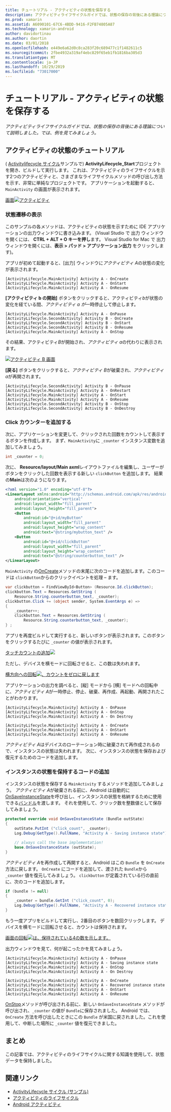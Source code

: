 ```yaml
---
title: チュートリアル - アクティビティの状態を保存する
description: アクティビティライフサイクルガイドでは、状態の保存の背後にある理論について説明しました。では、例を見てみましょう。
ms.prod: xamarin
ms.assetid: A6090101-67C6-4BDD-9416-F2FB74805A87
ms.technology: xamarin-android
author: davidortinau
ms.author: daortin
ms.date: 03/01/2018
ms.openlocfilehash: e449e6a62d0c8ca283f20c689477c1f1482611c5
ms.sourcegitcommit: 2fbe4932a319af4ebc829f65eb1fb1816ba305d3
ms.translationtype: MT
ms.contentlocale: ja-JP
ms.lasthandoff: 10/29/2019
ms.locfileid: "73017000"
---
```

# <a name="walkthrough---saving-the-activity-state"></a>チュートリアル - アクティビティの状態を保存する

_アクティビティライフサイクルガイドでは、状態の保存の背後にある理論について説明しました。では、例を見てみましょう。_

## <a name="activity-state-walkthrough"></a>アクティビティの状態のチュートリアル

( [Activitylifecycle サイクル](https://docs.microsoft.com/samples/xamarin/monodroid-samples/activitylifecycle)サンプルで) **ActivityLifecycle_Start**プロジェクトを開き、ビルドして実行します。 これは、アクティビティのライフサイクルを示す2つのアクティビティと、さまざまなライフサイクルメソッドの呼び出し方法を示す、非常に単純なプロジェクトです。 アプリケーションを起動すると、`MainActivity` の画面が表示されます。

[画面![アクティビティ](saving-state-images/01-activity-a-sml.png)](saving-state-images/01-activity-a.png#lightbox)

### <a name="viewing-state-transitions"></a>状態遷移の表示

このサンプルの各メソッドは、アクティビティの状態を示すために IDE アプリケーションの出力ウィンドウに書き込みます。 (Visual Studio で 出力 ウィンドウを開くには、 **CTRL + ALT + O キーを押し**ます。 Visual Studio for Mac で 出力 ウィンドウを開くには、**表示 > パッド > アプリケーション出力** をクリックします)。

アプリが初めて起動すると、[出力] ウィンドウに*アクティビティ A*の状態の変化が表示されます。 

```shell
[ActivityLifecycle.MainActivity] Activity A - OnCreate
[ActivityLifecycle.MainActivity] Activity A - OnStart
[ActivityLifecycle.MainActivity] Activity A - OnResume
```

**[アクティビティ b の開始]** ボタンをクリックすると、アクティビティ*b*が状態の変化を経ている間、*アクティビティ a が*一時停止して停止します。 

```shell
[ActivityLifecycle.MainActivity] Activity A - OnPause
[ActivityLifecycle.SecondActivity] Activity B - OnCreate
[ActivityLifecycle.SecondActivity] Activity B - OnStart
[ActivityLifecycle.SecondActivity] Activity B - OnResume
[ActivityLifecycle.MainActivity] Activity A - OnStop
```

その結果、アクティビティ*B*が開始され、*アクティビティ a*の代わりに表示されます。 

[![アクティビティ B 画面](saving-state-images/02-activity-b-sml.png)](saving-state-images/02-activity-b.png#lightbox)

**[戻る]** ボタンをクリックすると、*アクティビティ B*が破棄され、*アクティビティ a*が再開されます。 

```shell
[ActivityLifecycle.SecondActivity] Activity B - OnPause
[ActivityLifecycle.MainActivity] Activity A - OnRestart
[ActivityLifecycle.MainActivity] Activity A - OnStart
[ActivityLifecycle.MainActivity] Activity A - OnResume
[ActivityLifecycle.SecondActivity] Activity B - OnStop
[ActivityLifecycle.SecondActivity] Activity B - OnDestroy
```

### <a name="adding-a-click-counter"></a>Click カウンターを追加する

次に、アプリケーションを変更して、クリックされた回数をカウントして表示するボタンを作成します。 まず、`MainActivity`に `_counter` インスタンス変数を追加してみましょう。

```csharp
int _counter = 0;
```

次に、 **Resource/layout/Main axml**レイアウトファイルを編集し、ユーザーがボタンをクリックした回数を表示する新しい `clickButton` を追加します。 結果の**Main**は次のようになります。 

```xml
<?xml version="1.0" encoding="utf-8"?>
<LinearLayout xmlns:android="http://schemas.android.com/apk/res/android"
    android:orientation="vertical"
    android:layout_width="fill_parent"
    android:layout_height="fill_parent">
    <Button
        android:id="@+id/myButton"
        android:layout_width="fill_parent"
        android:layout_height="wrap_content"
        android:text="@string/mybutton_text" />
    <Button
        android:id="@+id/clickButton"
        android:layout_width="fill_parent"
        android:layout_height="wrap_content"
        android:text="@string/counterbutton_text" />
</LinearLayout>
```

`MainActivity` の[OnCreate](xref:Android.App.Activity.OnCreate*)メソッドの末尾に次のコードを追加します。このコードは `clickButton`からのクリックイベントを処理 &ndash; ます。

```csharp
var clickbutton = FindViewById<Button> (Resource.Id.clickButton);
clickbutton.Text = Resources.GetString (
    Resource.String.counterbutton_text, _counter);
clickbutton.Click += (object sender, System.EventArgs e) =>
{
    _counter++;
    clickbutton.Text = Resources.GetString (
        Resource.String.counterbutton_text, _counter);
} ;
```

アプリを再度ビルドして実行すると、新しいボタンが表示されます。このボタンをクリックするたびに `_counter` の値が表示されます。

[タッチカウントの追加![](saving-state-images/03-touched-sml.png)](saving-state-images/03-touched.png#lightbox)

ただし、デバイスを横モードに回転させると、この数は失われます。

[横方向への回転![、カウントをゼロに戻します](saving-state-images/05-rotate-nosave-sml.png)](saving-state-images/05-rotate-nosave.png#lightbox)

アプリケーションの出力を調べると、[縦] モードから [横] モードへの回転中に、*アクティビティ A*が一時停止、停止、破棄、再作成、再起動、再開されたことがわかります。 

```shell
[ActivityLifecycle.MainActivity] Activity A - OnPause
[ActivityLifecycle.MainActivity] Activity A - OnStop
[ActivityLifecycle.MainActivity] Activity A - On Destroy

[ActivityLifecycle.MainActivity] Activity A - OnCreate
[ActivityLifecycle.MainActivity] Activity A - OnStart
[ActivityLifecycle.MainActivity] Activity A - OnResume
```

*アクティビティ A*はデバイスのローテーション時に破棄されて再作成されるので、インスタンスの状態は失われます。 次に、インスタンスの状態を保存および復元するためのコードを追加します。

### <a name="adding-code-to-preserve-instance-state"></a>インスタンスの状態を保持するコードの追加

インスタンスの状態を保存する `MainActivity` するメソッドを追加してみましょう。 *アクティビティ A*が破棄される前に、Android は自動的に[OnSaveInstanceState](xref:Android.App.Activity.OnSaveInstanceState*)を呼び出し、インスタンスの状態を格納するために使用できる[バンドル](xref:Android.OS.Bundle)を渡します。 それを使用して、クリック数を整数値として保存してみましょう。

```csharp
protected override void OnSaveInstanceState (Bundle outState)
{
    outState.PutInt ("click_count", _counter);
    Log.Debug(GetType().FullName, "Activity A - Saving instance state");

    // always call the base implementation!
    base.OnSaveInstanceState (outState);    
}
```

*アクティビティ A*を再作成して再開すると、Android はこの `Bundle` を `OnCreate` 方法に戻します。 `OnCreate` にコードを追加して、渡された `Bundle`から `_counter` 値を復元してみましょう。 `clickbutton` が定義されている行の直前に、次のコードを追加します。 

```csharp
if (bundle != null)
{
    _counter = bundle.GetInt ("click_count", 0);
    Log.Debug(GetType().FullName, "Activity A - Recovered instance state");
}
```

もう一度アプリをビルドして実行し、2番目のボタンを数回クリックします。 デバイスを横モードに回転させると、カウントは保持されます。

[画面の回転![は、保持されている4の数を示します。](saving-state-images/06-rotate-save-sml.png)](saving-state-images/06-rotate-save.png#lightbox)

出力ウィンドウを見て、何が起こったかを見てみましょう。

```shell
[ActivityLifecycle.MainActivity] Activity A - OnPause
[ActivityLifecycle.MainActivity] Activity A - Saving instance state
[ActivityLifecycle.MainActivity] Activity A - OnStop
[ActivityLifecycle.MainActivity] Activity A - On Destroy

[ActivityLifecycle.MainActivity] Activity A - OnCreate
[ActivityLifecycle.MainActivity] Activity A - Recovered instance state
[ActivityLifecycle.MainActivity] Activity A - OnStart
[ActivityLifecycle.MainActivity] Activity A - OnResume
```

[OnStop](xref:Android.App.Activity.OnStop)メソッドが呼び出される前に、新しい `OnSaveInstanceState` メソッドが呼び出され、`_counter` の値が `Bundle`に保存されました。 Android では、`OnCreate` 方法を呼び出したときにこの `Bundle` が米国に戻されました。これを使用して、中断した場所に `_counter` 値を復元できました。

## <a name="summary"></a>まとめ

この記事では、アクティビティのライフサイクルに関する知識を使用して、状態データを保持しました。

## <a name="related-links"></a>関連リンク

- [ActivityLifecycle サイクル (サンプル)](https://docs.microsoft.com/samples/xamarin/monodroid-samples/activitylifecycle)
- [アクティビティのライフサイクル](~/android/app-fundamentals/activity-lifecycle/index.md)
- [Android アクティビティ](xref:Android.App.Activity)
